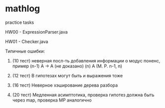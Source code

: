# mathlog
practice tasks

HW00 - ExpressionParser.java 


HW01 - Checker.java

Типичные ошибки:
1) (10 тест) неверная посл-ть добавления информации о модус поненс, пример
(n-1) A -> A (не доказано)
(n) A (M. P. n-1, n)

2) (12 тест) В гипотезах могут быть и выражения тоже

3) (16 тест) Неверное хэширование дерева разбора

4) (20 тест) Медленная асимптотика, проверка гипотез должна быть через map, проверка МР аналогично
